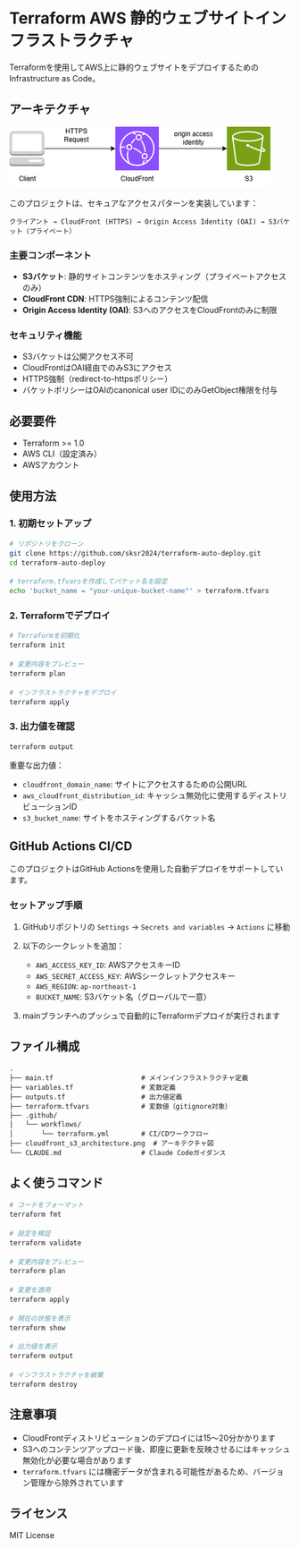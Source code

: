 # Terraform AWS 静的ウェブサイトインフラストラクチャ

Terraformを使用してAWS上に静的ウェブサイトをデプロイするためのInfrastructure as Code。

## アーキテクチャ

![CloudFront + S3 アーキテクチャ](./aws_architecture.png)

このプロジェクトは、セキュアなアクセスパターンを実装しています：

```
クライアント → CloudFront (HTTPS) → Origin Access Identity (OAI) → S3バケット（プライベート）
```

### 主要コンポーネント

- **S3バケット**: 静的サイトコンテンツをホスティング（プライベートアクセスのみ）
- **CloudFront CDN**: HTTPS強制によるコンテンツ配信
- **Origin Access Identity (OAI)**: S3へのアクセスをCloudFrontのみに制限

### セキュリティ機能

- S3バケットは公開アクセス不可
- CloudFrontはOAI経由でのみS3にアクセス
- HTTPS強制（redirect-to-httpsポリシー）
- バケットポリシーはOAIのcanonical user IDにのみGetObject権限を付与

## 必要要件

- Terraform >= 1.0
- AWS CLI（設定済み）
- AWSアカウント

## 使用方法

### 1. 初期セットアップ

```bash
# リポジトリをクローン
git clone https://github.com/sksr2024/terraform-auto-deploy.git
cd terraform-auto-deploy

# terraform.tfvarsを作成してバケット名を設定
echo 'bucket_name = "your-unique-bucket-name"' > terraform.tfvars
```

### 2. Terraformでデプロイ

```bash
# Terraformを初期化
terraform init

# 変更内容をプレビュー
terraform plan

# インフラストラクチャをデプロイ
terraform apply
```

### 3. 出力値を確認

```bash
terraform output
```

重要な出力値：
- `cloudfront_domain_name`: サイトにアクセスするための公開URL
- `aws_cloudfront_distribution_id`: キャッシュ無効化に使用するディストリビューションID
- `s3_bucket_name`: サイトをホスティングするバケット名

## GitHub Actions CI/CD

このプロジェクトはGitHub Actionsを使用した自動デプロイをサポートしています。

### セットアップ手順

1. GitHubリポジトリの `Settings` → `Secrets and variables` → `Actions` に移動
2. 以下のシークレットを追加：
   - `AWS_ACCESS_KEY_ID`: AWSアクセスキーID
   - `AWS_SECRET_ACCESS_KEY`: AWSシークレットアクセスキー
   - `AWS_REGION`: `ap-northeast-1`
   - `BUCKET_NAME`: S3バケット名（グローバルで一意）

3. mainブランチへのプッシュで自動的にTerraformデプロイが実行されます

## ファイル構成

```
.
├── main.tf                      # メインインフラストラクチャ定義
├── variables.tf                 # 変数定義
├── outputs.tf                   # 出力値定義
├── terraform.tfvars             # 変数値（gitignore対象）
├── .github/
│   └── workflows/
│       └── terraform.yml        # CI/CDワークフロー
├── cloudfront_s3_architecture.png  # アーキテクチャ図
└── CLAUDE.md                    # Claude Codeガイダンス
```

## よく使うコマンド

```bash
# コードをフォーマット
terraform fmt

# 設定を検証
terraform validate

# 変更内容をプレビュー
terraform plan

# 変更を適用
terraform apply

# 現在の状態を表示
terraform show

# 出力値を表示
terraform output

# インフラストラクチャを破棄
terraform destroy
```

## 注意事項

- CloudFrontディストリビューションのデプロイには15〜20分かかります
- S3へのコンテンツアップロード後、即座に更新を反映させるにはキャッシュ無効化が必要な場合があります
- `terraform.tfvars` には機密データが含まれる可能性があるため、バージョン管理から除外されています

## ライセンス

MIT License
